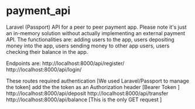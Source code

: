# payment_api
Laravel (Passport) API for a peer to peer payment app. Please note it's just an in-memory solution without actually implementing an external payment API. The functionalities are: adding users to the app, users depositing money into the app, users sending money to other app users, users checking their balance in the app. 


Endpoints are:
http://localhost:8000/api/register/
http://localhost:8000/api/login/

These routes required authentication [We used Laravel/Passport to manage the token]
add the the token as an Authorization header [Bearer Token ] 
http://localhost:8000/api/deposit
http://localhost:8000/api/transfer
http://localhost:8000/api/balance [This is the only GET request ]
